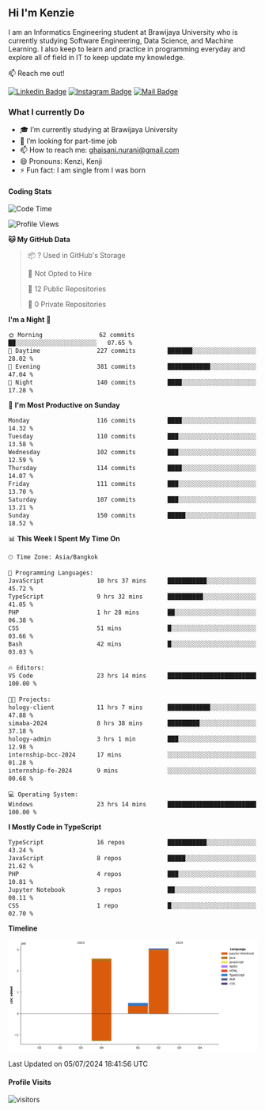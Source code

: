 ## Hi I'm Kenzie


I am an Informatics Engineering student at Brawijaya University who is currently studying Software Engineering, Data Science, and Machine Learning. I also keep to learn and practice in programming everyday and explore all of field in IT to keep update my knowledge.

:mailbox: Reach me out!

[![Linkedin Badge](https://img.shields.io/badge/-Kenzie_Taqiyassar-0e76a8?style=flat&labelColor=0e76a8&logo=linkedin&logoColor=white)](https://www.linkedin.com/in/kenzie-taqiyassar-37458b1aa/) 
[![Instagram Badge](https://img.shields.io/badge/-@__kenziehh_-e84393?style=flat&labelColor=e84393&logo=instagram&logoColor=white)](https://www.instagram.com/_kenziehh/) 
[![Mail Badge](https://img.shields.io/badge/-ghaisani.nurani-c0392b?style=flat&labelColor=c0392b&logo=gmail&logoColor=white)](mailto:ghaisani.nurani@gmail.com)

### What I currently Do

- 🎓 I’m currently studying at Brawijaya University
- 💼 I’m looking for part-time job
- 📫 How to reach me: ghaisani.nurani@gmail.com
- 😄 Pronouns: Kenzi, Kenji
- ⚡ Fun fact: I am single from I was born

#### Coding Stats
<!--START_SECTION:waka-->
![Code Time](http://img.shields.io/badge/Code%20Time-473%20hrs%2034%20mins-blue)

![Profile Views](http://img.shields.io/badge/Profile%20Views-5-blue)

**🐱 My GitHub Data** 

> 📦 ? Used in GitHub's Storage 
 > 
> 🚫 Not Opted to Hire
 > 
> 📜 12 Public Repositories 
 > 
> 🔑 0 Private Repositories 
 > 
**I'm a Night 🦉** 

```text
🌞 Morning                62 commits          ██░░░░░░░░░░░░░░░░░░░░░░░   07.65 % 
🌆 Daytime                227 commits         ███████░░░░░░░░░░░░░░░░░░   28.02 % 
🌃 Evening                381 commits         ████████████░░░░░░░░░░░░░   47.04 % 
🌙 Night                  140 commits         ████░░░░░░░░░░░░░░░░░░░░░   17.28 % 
```
📅 **I'm Most Productive on Sunday** 

```text
Monday                   116 commits         ████░░░░░░░░░░░░░░░░░░░░░   14.32 % 
Tuesday                  110 commits         ███░░░░░░░░░░░░░░░░░░░░░░   13.58 % 
Wednesday                102 commits         ███░░░░░░░░░░░░░░░░░░░░░░   12.59 % 
Thursday                 114 commits         ████░░░░░░░░░░░░░░░░░░░░░   14.07 % 
Friday                   111 commits         ███░░░░░░░░░░░░░░░░░░░░░░   13.70 % 
Saturday                 107 commits         ███░░░░░░░░░░░░░░░░░░░░░░   13.21 % 
Sunday                   150 commits         █████░░░░░░░░░░░░░░░░░░░░   18.52 % 
```


📊 **This Week I Spent My Time On** 

```text
🕑︎ Time Zone: Asia/Bangkok

💬 Programming Languages: 
JavaScript               10 hrs 37 mins      ███████████░░░░░░░░░░░░░░   45.72 % 
TypeScript               9 hrs 32 mins       ██████████░░░░░░░░░░░░░░░   41.05 % 
PHP                      1 hr 28 mins        ██░░░░░░░░░░░░░░░░░░░░░░░   06.38 % 
CSS                      51 mins             █░░░░░░░░░░░░░░░░░░░░░░░░   03.66 % 
Bash                     42 mins             █░░░░░░░░░░░░░░░░░░░░░░░░   03.03 % 

🔥 Editors: 
VS Code                  23 hrs 14 mins      █████████████████████████   100.00 % 

🐱‍💻 Projects: 
hology-client            11 hrs 7 mins       ████████████░░░░░░░░░░░░░   47.88 % 
simaba-2024              8 hrs 38 mins       █████████░░░░░░░░░░░░░░░░   37.18 % 
hology-admin             3 hrs 1 min         ███░░░░░░░░░░░░░░░░░░░░░░   12.98 % 
internship-bcc-2024      17 mins             ░░░░░░░░░░░░░░░░░░░░░░░░░   01.28 % 
internship-fe-2024       9 mins              ░░░░░░░░░░░░░░░░░░░░░░░░░   00.68 % 

💻 Operating System: 
Windows                  23 hrs 14 mins      █████████████████████████   100.00 % 
```

**I Mostly Code in TypeScript** 

```text
TypeScript               16 repos            ███████████░░░░░░░░░░░░░░   43.24 % 
JavaScript               8 repos             █████░░░░░░░░░░░░░░░░░░░░   21.62 % 
PHP                      4 repos             ███░░░░░░░░░░░░░░░░░░░░░░   10.81 % 
Jupyter Notebook         3 repos             ██░░░░░░░░░░░░░░░░░░░░░░░   08.11 % 
CSS                      1 repo              █░░░░░░░░░░░░░░░░░░░░░░░░   02.70 % 
```



**Timeline**

![Lines of Code chart](https://raw.githubusercontent.com/kenziehh/kenziehh/master/assets/bar_graph.png)


 Last Updated on 05/07/2024 18:41:56 UTC
<!--END_SECTION:waka-->


#### Profile Visits

![visitors](https://visitor-badge.glitch.me/badge?page_id=kenziehh.kenziehh)





